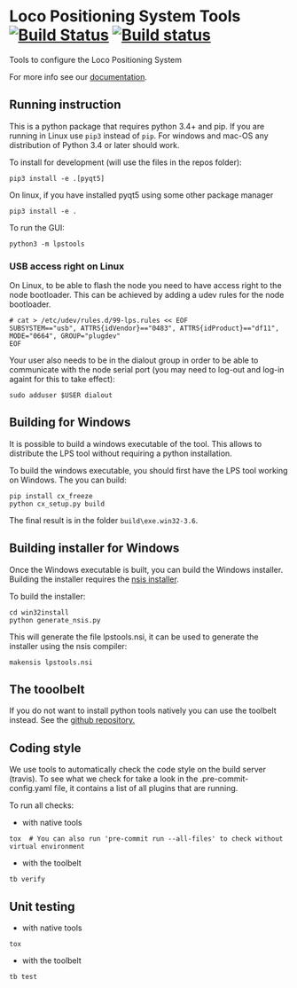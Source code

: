 # Loco Positioning System Tools [![Build Status](https://api.travis-ci.org/bitcraze/lps-tools.svg?branch=master)](https://api.travis-ci.org/bitcraze/lps-tools.svg?branch=master) [![Build status](https://ci.appveyor.com/api/projects/status/dnko8ka5owq07cul?svg=true)](https://ci.appveyor.com/project/bitcraze/lps-tools)

Tools to configure the Loco Positioning System

For more info see our [documentation](https://www.bitcraze.io/documentation/repository/lps-node-firmware/master/).

## Running instruction

This is a python package that requires python 3.4+ and pip. If you are running
in Linux use ```pip3``` instead of ```pip```. For windows and mac-OS any
distribution of Python 3.4 or later should work.

To install for development (will use the files in the repos folder):
```
pip3 install -e .[pyqt5]
```

On linux, if you have installed pyqt5 using some other package manager
```
pip3 install -e .
```

To run the GUI:
```
python3 -m lpstools
```

### USB access right on Linux

On Linux, to be able to flash the node you need to have access right to the node bootloader. This can be achieved by adding a udev rules for the node bootloader.
```
# cat > /etc/udev/rules.d/99-lps.rules << EOF
SUBSYSTEM=="usb", ATTRS{idVendor}=="0483", ATTRS{idProduct}=="df11", MODE="0664", GROUP="plugdev"
EOF
```
Your user also needs to be in the dialout group in order to be able to communicate with the node serial port (you may need to log-out and log-in againt for this to take effect):
```
sudo adduser $USER dialout
```

## Building for Windows

It is possible to build a windows executable of the tool. This allows to
distribute the LPS tool without requiring a python installation.

To build the windows executable, you should first have the LPS tool working
on Windows. The you can build:
```
pip install cx_freeze
python cx_setup.py build
```

The final result is in the folder ```build\exe.win32-3.6```.

## Building installer for Windows

Once the Windows executable is built, you can build the Windows installer.
Building the installer requires the [nsis installer](http://nsis.sourceforge.net/Main_Page).

To build the installer:
```
cd win32install
python generate_nsis.py
```

This will generate the file lpstools.nsi, it can be used to generate the
installer using the nsis compiler:
```
makensis lpstools.nsi
```

## The tooolbelt

If you do not want to install python tools natively you can use the toolbelt
instead. See the [github repository.](https://github.com/bitcraze/toolbelt)

## Coding style

We use tools to automatically check the code style on the build server
(travis). To see what we check for take a look in the .pre-commit-config.yaml
file, it contains a list of all plugins that are running.

To run all checks:

* with native tools
```
tox  # You can also run 'pre-commit run --all-files' to check without virtual environment
```

* with the toolbelt
```
tb verify
```

## Unit testing

* with native tools
```
tox
```

* with the toolbelt
```
tb test
```
